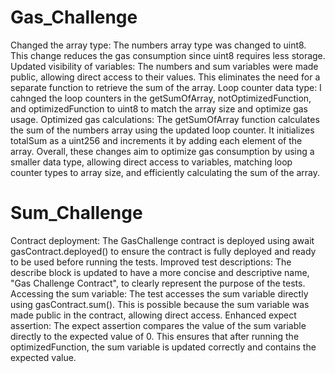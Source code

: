 # Gas_Challenge
Changed the array type: The numbers array type was changed to uint8. This change reduces the gas consumption since uint8 requires less storage.
Updated visibility of variables: The numbers and sum variables were made public, allowing direct access to their values. This eliminates the need for a separate function to retrieve the sum of the array.
Loop counter data type: I cahnged the loop counters in the getSumOfArray, notOptimizedFunction, and optimizedFunction to uint8 to match the array size and optimize gas usage.
Optimized gas calculations: The getSumOfArray function calculates the sum of the numbers array using the updated loop counter. It initializes totalSum as a uint256 and increments it by adding each element of the array.
Overall, these changes aim to optimize gas consumption by using a smaller data type, allowing direct access to variables, matching loop counter types to array size, and efficiently calculating the sum of the array.

# Sum_Challenge
Contract deployment: The GasChallenge contract is deployed using await gasContract.deployed() to ensure the contract is fully deployed and ready to be used before running the tests.
Improved test descriptions: The describe block is updated to have a more concise and descriptive name, "Gas Challenge Contract", to clearly represent the purpose of the tests.
Accessing the sum variable: The test accesses the sum variable directly using gasContract.sum(). This is possible because the sum variable was made public in the contract, allowing direct access.
Enhanced expect assertion: The expect assertion compares the value of the sum variable directly to the expected value of 0. This ensures that after running the optimizedFunction, the sum variable is updated correctly and contains the expected value.
